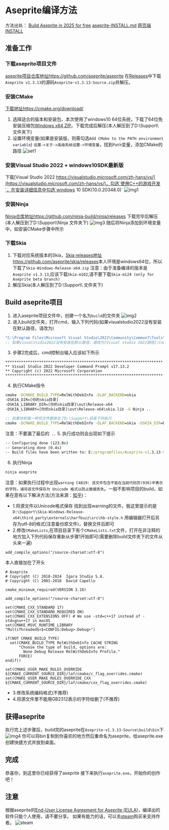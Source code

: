# Aseprite编译方法
方法出处：
[Build Aseprite in 2025 for free](https://www.youtube.com/watch?v=Ki-qvNx6CaU)
[aseprite-INSTALL.md](./INSTALL.md)
[网页端INSTALL](https://github.com/aseprite/aseprite/blob/main/INSTALL.md)

## 准备工作
### 下载aseprite项目文件
[aseprite项目仓库地址https://github.com/aseprite/aseprite](https://github.com/aseprite/aseprite)
在[Releases](https://github.com/aseprite/aseprite/releases)中下载`Aseprite v1.3.13`的源码`Aseprite-v1.3.13-Source.zip`并解压。

### 安装CMake
[下载地址https://cmake.org/download/](https://cmake.org/download/)
1. 选择适合的版本和安装包，本次使用了windows10 64位系统，下载了64位免安装压缩包[Windows x64 ZIP](https://github.com/Kitware/CMake/releases/download/v3.31.6/cmake-3.31.6-windows-x86_64.zip)。下载完成后解压(本人解压到了D:\\Support\\ 文件夹下)
2. 设置环境变量(如果是安装版，则需勾选`Add CMake to the PATH environment variable`)
`设置->关于->高级系统设置->环境变量`，找到`Path`变量，添加CMake的路径
![set1](./assents/set1.png)
### 安装Visual Studio 2022 + windows10SDK最新版
下载[Visual Studio 2022 https://visualstudio.microsoft.com/zh-hans/vs/](https://visualstudio.microsoft.com/zh-hans/vs/)，勾选`使用C++的游戏开发`，在安装详细信息中勾选`windows 10 SDK(10.0.20348.0)`
![img1](./assents/img1.png)
### 安装Ninja
[Ninja仓库地址https://github.com/ninja-build/ninja/releases](https://github.com/ninja-build/ninja/releases)
下载完毕后解压(本人解压到了D:\\Support\\Ninja 文件夹下)
![img3](./assents/img3.png)
随后将Ninja添加到环境变量中，如安装CMake步骤中所示

### 下载Skia
1. 下载对应系统版本的Skia，[Skia releases地址https://github.com/aseprite/skia/releases](https://github.com/aseprite/skia/releases)本人环境是windows64位，所以下载了`Skia-Windows-Release-x64.zip`
注意：由于准备编译的版本是`Aseprite v1.3.13`,应该下载`Skia-m102`,请不要下载`Skia-m124 (only for Aseprite beta branch)`
2. 解压Skia(本人解压到了D:\\Support\\ 文件夹下)

## Build aseprite项目
1. 进入aseprite项目文件中，创建一个名为`build`的文件夹
![img2](./assents/img2.png)
2. 进入build文件夹，打开cmd，输入下列代码(如果visualstudio2022没有安装在默认路径，请改为)
```bat
"C:\Program Files\Microsoft Visual Studio\2022\Community\Common7\Tools\VsDevCmd.bat" -arch=x64
:: 如果visualstudio2022没有安装在默认路径，请改为[Visual studio 2022路径]\Community\Common7\Tools\VsDevCmd.bat
```
3. 步骤2完成后，cmd控制台输入应该如下所示
```
**********************************************************************
** Visual Studio 2022 Developer Command Prompt v17.13.2
** Copyright (c) 2022 Microsoft Corporation
**********************************************************************
```
4. 执行CMake指令
```bat
cmake -DCMAKE_BUILD_TYPE=RelWithDebInfo -DLAF_BACKEND=skia 
-DSKIA_DIR=[你的skia目录]
-DSKIA_LIBRARY_DIR=[你的skia目录]\out\Release-x64 
-DSKIA_LIBRARY=[你的skia目录]\out\Release-x64\skia.lib -G Ninja ..

:: 如果你和我一样将文件都放在了D:\Support\目录下则执行
cmake -DCMAKE_BUILD_TYPE=RelWithDebInfo -DLAF_BACKEND=skia -DSKIA_DIR=D:\Support\Skia-Windows-Release-x64 -DSKIA_LIBRARY_DIR=D:\Support\Skia-Windows-Release-x64\out\Release-x64 -DSKIA_LIBRARY=D:\Support\Skia-Windows-Release-x64\out\Release-x64\skia.lib -G Ninja ..
```
注意：不要漏了最后的` ..`
5. 执行成功则会出现如下提示
```bat
-- Configuring done (123.0s)
-- Generating done (0.4s)
-- Build files have been written to: E:/programfiles/Aseprite-v1.3.13-Source/build
```
6. 执行Ninja
```bat
ninja aseprite
```
注意：如果执行过程中出现`warning C4819: 该文件包含不能在当前代码页(936)中表示的字符。请将该文件保存为 Unicode 格式以防止数据丢失`。一般不影响项目的build，如果在意有以下解决方法(方法来源：[知乎](https://zhuanlan.zhihu.com/p/652933963))：
- 1.将源文件以Unicode格式保存
找到出现warning的文件，我这里提示的是`D:\Support\Skia-Windows-Release-x64\third_party\externals\harfbuzz\src\hb-style.h`
用编辑器打开后另存为utf-8的格式(注意备份原文件)，替换文件后即可
- 2.修改`CMakeLists`,在项目目录下有个`CMakeLists.txt`文件，打开在非注释的地方加入下列代码保存重新从步骤1开始即可(需要删除build文件夹下的文件从头来一遍)
```
add_compile_options("/source-charset:utf-8")
```
本人直接加在了开头
```
# Aseprite
# Copyright (C) 2018-2024  Igara Studio S.A.
# Copyright (C) 2001-2018  David Capello

cmake_minimum_required(VERSION 3.16)

add_compile_options("/source-charset:utf-8") 

set(CMAKE_CXX_STANDARD 17)
set(CMAKE_CXX_STANDARD_REQUIRED ON)
set(CMAKE_CXX_EXTENSIONS OFF) # We use -std=c++17 instead of -std=gnu++17 in macOS
set(CMAKE_MSVC_RUNTIME_LIBRARY "MultiThreaded$<$<CONFIG:Debug>:Debug>")

if(NOT CMAKE_BUILD_TYPE)
  set(CMAKE_BUILD_TYPE RelWithDebInfo CACHE STRING
      "Choose the type of build, options are:
        None Debug Release RelWithDebInfo Profile."
      FORCE)
endif()

set(CMAKE_USER_MAKE_RULES_OVERRIDE ${CMAKE_CURRENT_SOURCE_DIR}/laf/cmake/c_flag_overrides.cmake)
set(CMAKE_USER_MAKE_RULES_OVERRIDE_CXX ${CMAKE_CURRENT_SOURCE_DIR}/laf/cmake/cxx_flag_overrides.cmake)

```
- 3.修改系统编码格式(不推荐)
- 4.将源文件里不能用GB2312表示的字符给删了(不推荐)

## 获得aseprite
执行完上述步骤后，build完的aseprite在`Aseprite-v1.3.13-Source\build\bin`下
![img4](./assents/img4.png)
你可以将bin复制到你喜欢的地方然后重命名为aseprite，给aseprite.exe创建快捷方式并放到桌面。
## 完成
恭喜你，到这里你已经获得了aseprite
接下来执行`aseprite.exe`，开始你的创作吧！

## 注意
根据aseprite的[End-User License Agreement for Aseprite (EULA)](https://github.com/aseprite/aseprite/blob/main/EULA.txt)，编译出的软件只能个人使用，请不要分享。
如果有能力的话，可以去[steam](https://store.steampowered.com/app/431730/Aseprite/)购买来支持作者。
![steam](./assents/steam.png)